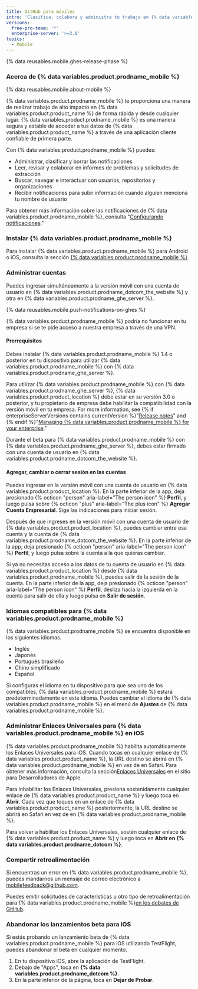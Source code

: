 ```yaml
---
title: GitHub para móviles
intro: 'Clasifica, colabora y administra tu trabajo en {% data variables.product.product_name %} desde tu dispositivo móvil.'
versions:
  free-pro-team: '*'
  enterprise-server: '>=3.0'
topics:
  - Mobile
---
```


{% data reusables.mobile.ghes-release-phase %}

### Acerca de {% data variables.product.prodname_mobile %}

{% data reusables.mobile.about-mobile %}

{% data variables.product.prodname_mobile %} te proporciona una manera de realizar trabajo de alto impacto en {% data variables.product.product_name %} de forma rápida y desde cualquier lugar. {% data variables.product.prodname_mobile %} es una manera segura y estable de acceder a tus datos de {% data variables.product.product_name %} a través de una aplicación cliente confiable de primera parte.

Con {% data variables.product.prodname_mobile %} puedes:
- Administrar, clasificar y borrar las notificaciones
- Leer, revisar y colaborar en informes de problemas y solicitudes de extracción
- Buscar, navegar e interactuar con usuarios, repositorios y organizaciones
- Recibir notificaciones para subir información cuando alguien menciona tu nombre de usuario

Para obtener más información sobre las notificaciones de {% data variables.product.prodname_mobile %}, consulta "[Configurando notificaciones](/github/managing-subscriptions-and-notifications-on-github/configuring-notifications#enabling-push-notifications-with-github-for-mobile)."

### Instalar {% data variables.product.prodname_mobile %}

Para instalar {% data variables.product.prodname_mobile %} para Android o iOS, consulta la sección [{% data variables.product.prodname_mobile %}](https://github.com/mobile).

### Administrar cuentas

Puedes ingresar simultáneamente a la versión móvil con una cuenta de usuario en {% data variables.product.prodname_dotcom_the_website %} y otra en {% data variables.product.prodname_ghe_server %}.

{% data reusables.mobile.push-notifications-on-ghes %}

{% data variables.product.prodname_mobile %} podría no funcionar en tu empresa si se te pide acceso a nuestra empresa a través de una VPN.

#### Prerrequisitos

Debes instalar {% data variables.product.prodname_mobile %} 1.4 o posterior en tu dispositivo para utilizar {% data variables.product.prodname_mobile %} con {% data variables.product.prodname_ghe_server %}.

Para utilizar {% data variables.product.prodname_mobile %} con {% data variables.product.prodname_ghe_server %}, {% data variables.product.product_location %} debe estar en su versión 3.0 o posterior, y tu propietario de empresa debe habilitar la compatibilidad con la versión móvil en tu empresa. For more information, see {% if enterpriseServerVersions contains currentVersion %}"[Release notes](/enterprise-server/admin/release-notes)" and {% endif %}"[Managing {% data variables.product.prodname_mobile %} for your enterprise](/admin/configuration/managing-github-for-mobile-for-your-enterprise)."

Durante el beta para {% data variables.product.prodname_mobile %} con {% data variables.product.prodname_ghe_server %}, debes estar firmado con una cuenta de usuario en {% data variables.product.prodname_dotcom_the_website %}.

#### Agregar, cambiar o cerrar sesión en las cuentas

Puedes ingresar en la versión móvil con una cuenta de usuario en {% data variables.product.product_location %}. En la parte inferior de la app, deja presionado {% octicon "person" aria-label="The person icon" %} **Perfil**, y luego pulsa sobre {% octicon "plus" aria-label="The plus icon" %} **Agregar Cuenta Empresarial**. Sige las indicaciones para iniciar sesión.

Después de que ingreses en la versión móvil con una cuenta de usuario de {% data variables.product.product_location %}, puedes cambiar entre esa cuenta y la cuenta de {% data variables.product.prodname_dotcom_the_website %}.  En la parte inferior de la app, deja presionado {% octicon "person" aria-label="The person icon" %} **Perfil**, y luego pulsa sobre la cuenta a la que quieras cambiar.

Si ya no necesitas acceso a los datos de tu cuenta de usuario en {% data variables.product.product_location %} desde {% data variables.product.prodname_mobile %}, puedes salir de la sesión de la cuenta. En la parte inferior de la app, deja presionado {% octicon "person" aria-label="The person icon" %} **Perfil**, desliza hacia la izquierda en la cuenta para salir de ella y luego pulsa en **Salir de sesión**.

### Idiomas compatibles para {% data variables.product.prodname_mobile %}

{% data variables.product.prodname_mobile %} se encuentra disponible en los siguientes idiomas.

- Inglés
- Japonés
- Portugués brasileño
- Chino simplificado
- Español

Si configuras el idioma en tu dispositivo para que sea uno de los compatibles, {% data variables.product.prodname_mobile %} estará predeterminadamente en este idioma. Puedes cambiar el idioma de {% data variables.product.prodname_mobile %} en el menú de **Ajustes** de {% data variables.product.prodname_mobile %}.

### Administrar Enlaces Universales para {% data variables.product.prodname_mobile %} en iOS

{% data variables.product.prodname_mobile %} habilita automáticamente los Enlaces Universales para iOS. Cuando tocas en cualquier enlace de {% data variables.product.product_name %}, la URL destino se abrirá en {% data variables.product.prodname_mobile %} en vez de en Safari. Para obtener más información, consulta la sección[Enlaces Universales](https://developer.apple.com/ios/universal-links/) en el sitio para Desarrolladores de Apple.

Para inhabilitar los Enlaces Universales, presiona sostenidamente cualquier enlace de {% data variables.product.product_name %} y luego toca en **Abrir**. Cada vez que toques en un enlace de {% data variables.product.product_name %} posteriormente, la URL destino se abrirá en Safari en vez de en {% data variables.product.prodname_mobile %}.

Para volver a habilitar los Enlaces Universales, sostén cualquier enlace de {% data variables.product.product_name %} y luego toca en **Abrir en {% data variables.product.prodname_dotcom %}**.

### Compartir retroalimentación

Si encuentras un error en {% data variables.product.prodname_mobile %}, puedes mandarnos un mensaje de correo electrónico a <a href="mailto:mobilefeedback@github.com">mobilefeedback@github.com</a>.

Puedes emitir solicitudes de características u otro tipo de retroalimentación para {% data variables.product.prodname_mobile %}[en los debates de GitHub](https://github.com/github/feedback/discussions?discussions_q=category%3A%22Mobile+Feedback%22).

### Abandonar los lanzamientos beta para iOS

Si estás probando un lanzamiento beta de {% data variables.product.prodname_mobile %} para iOS utilizando TestFlight, puedes abandonar el beta en cualquier momento.

1. En tu dispositivo iOS, abre la aplicación de TestFlight.
2. Debajo de "Apps", toca en **{% data variables.product.prodname_dotcom %}**.
3. En la parte inferior de la página, toca en **Dejar de Probar**.
